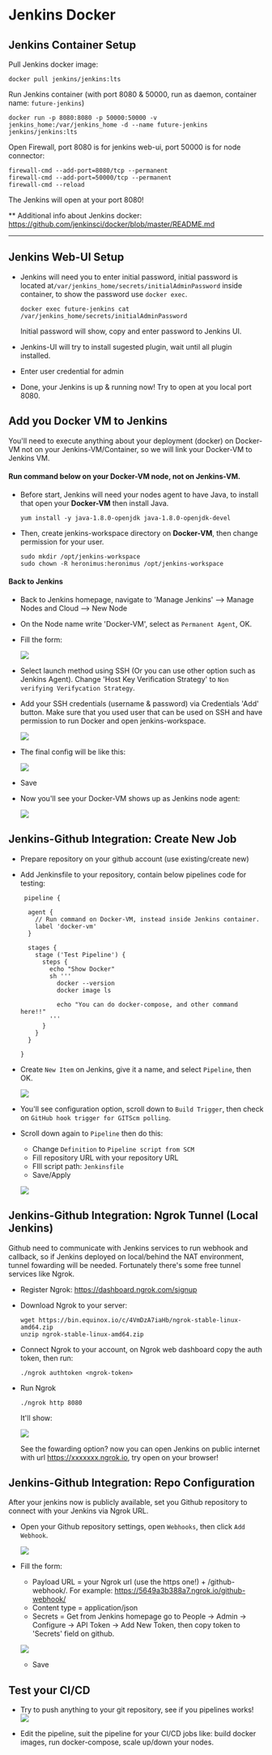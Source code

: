 # Jenkins Docker

## Jenkins Container Setup

Pull Jenkins docker image:

    docker pull jenkins/jenkins:lts

Run Jenkins container (with port 8080 & 50000, run as daemon, container name: `future-jenkins`)

    docker run -p 8080:8080 -p 50000:50000 -v jenkins_home:/var/jenkins_home -d --name future-jenkins jenkins/jenkins:lts

Open Firewall, port 8080 is for jenkins web-ui, port 50000 is for node connector:

    firewall-cmd --add-port=8080/tcp --permanent
    firewall-cmd --add-port=50000/tcp --permanent
    firewall-cmd --reload

The Jenkins will open at your port 8080!

** Additional info about Jenkins docker: https://github.com/jenkinsci/docker/blob/master/README.md

------
## Jenkins Web-UI Setup

- Jenkins will need you to enter initial password, initial password is located at`/var/jenkins_home/secrets/initialAdminPassword` inside container, to show the password use `docker exec`.

      docker exec future-jenkins cat /var/jenkins_home/secrets/initialAdminPassword

  Initial password will show, copy and enter password to Jenkins UI.

- Jenkins-UI will try to install sugested plugin, wait until all plugin installed.
- Enter user credential for admin
- Done, your Jenkins is up & running now! Try to open at you local port 8080.


## Add you Docker VM to Jenkins

You'll need to execute anything about your deployment (docker) on Docker-VM not on your Jenkins-VM/Container, so we will link your Docker-VM to Jenkins VM.

#### Run command below on your **Docker-VM** node, not on Jenkins-VM.
- Before start, Jenkins will need your nodes agent to have Java, to install that open your **Docker-VM** then install Java.

      yum install -y java-1.8.0-openjdk java-1.8.0-openjdk-devel

- Then, create jenkins-workspace directory on **Docker-VM**, then change permission for your user.

      sudo mkdir /opt/jenkins-workspace
      sudo chown -R heronimus:heronimus /opt/jenkins-workspace

#### Back to Jenkins

- Back to Jenkins homepage, navigate to 'Manage Jenkins' --> Manage Nodes and Cloud --> New Node
- On the Node name write 'Docker-VM', select as `Permanent Agent`, OK.
- Fill the form:

  ![](/docs/images/Clipboard_2020-07-26-05-52-35.png)

- Select launch method using SSH (Or you can use other option such as Jenkins Agent). Change 'Host Key Verification Strategy' to `Non verifying Verifycation Strategy`.

- Add your SSH credentials (username & password) via Credentials 'Add' button. Make sure that you used user that can be used on SSH and have permission to run Docker and open jenkins-workspace.

  ![](/docs/images/Clipboard_2020-07-26-06-11-36.png)

- The final config will be like this:

  ![](/docs/images/Clipboard_2020-07-26-06-14-21.png)

- Save

- Now you'll see your Docker-VM shows up as Jenkins node agent:

  ![](/docs/images/Clipboard_2020-07-26-06-30-52.png)


## Jenkins-Github Integration: Create New Job

- Prepare repository on your github account (use existing/create new)
- Add Jenkinsfile to your repository, contain below pipelines code for testing:
  ```
   pipeline {

    agent {
      // Run command on Docker-VM, instead inside Jenkins container.
      label 'docker-vm'
    }

    stages {
      stage ('Test Pipeline') {
        steps {
          echo "Show Docker"
          sh '''
            docker --version
            docker image ls

            echo "You can do docker-compose, and other command here!!"
          '''
        }
      }
    }

  }

    ```

- Create `New Item` on Jenkins, give it a name, and select `Pipeline`, then OK.

  ![](/docs/images/Clipboard_2020-07-26-04-43-21.png)

- You'll see configuration option, scroll down to `Build Trigger`, then check on `GitHub hook trigger for GITScm polling`.
- Scroll down again to `Pipeline` then do this:
  - Change `Definition` to `Pipeline script from SCM`
  - Fill repository URL with your repository URL
  - FIll script path: `Jenkinsfile`
  - Save/Apply

  ![](/docs/images/Clipboard_2020-07-26-04-48-48.png)

## Jenkins-Github Integration: Ngrok Tunnel (Local Jenkins)

Github need to communicate with Jenkins services to run webhook and callback, so if Jenkins deployed on local/behind the NAT environment, tunnel fowarding will be needed. Fortunately there's some free tunnel services like Ngrok.

- Register Ngrok: https://dashboard.ngrok.com/signup
- Download Ngrok to your server:

      wget https://bin.equinox.io/c/4VmDzA7iaHb/ngrok-stable-linux-amd64.zip
      unzip ngrok-stable-linux-amd64.zip

- Connect Ngrok to your account, on Ngrok web dashboard copy the auth token, then run:

      ./ngrok authtoken <ngrok-token>

- Run Ngrok

      ./ngrok http 8080

    It'll show:

    ![](/docs/images/Clipboard_2020-07-26-05-21-21.png)

    See the fowarding option? now you can open Jenkins on public internet with url https://xxxxxxx.ngrok.io, try open on your browser!

## Jenkins-Github Integration: Repo Configuration

After your jenkins now is publicly available, set you Github repository to connect with your Jenkins via Ngrok URL.
- Open your Github repository settings, open `Webhooks`, then click `Add Webhook`.

  ![](/docs/images/Clipboard_2020-07-26-05-27-17.png)

- Fill the form:
  - Payload URL = your Ngrok url (use the https one!) + /github-webhook/.
                   For example: https://5649a3b388a7.ngrok.io/github-webhook/
  - Content type = application/json
  - Secrets = Get from Jenkins homepage go to People -> Admin -> Configure -> API Token -> Add New Token, then copy token to 'Secrets' field on github.

  ![](/docs/images/Clipboard_2020-07-26-07-18-49.png)

  - Save

## Test your CI/CD

- Try to push anything to your git repository, see if you pipelines works!
  ![](/docs/images/Clipboard_2020-07-26-07-31-31.png)

- Edit the pipeline, suit the pipeline for your CI/CD jobs like: build docker images, run docker-compose, scale up/down your nodes.
